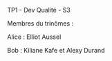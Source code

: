 TP1 - Dev Qualité - S3

Membres du trinômes :

Alice : Elliot Aussel

Bob : Kiliane Kafe et Alexy Durand
